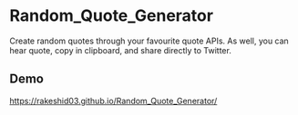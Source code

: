 # Random_Quote_Generator
Create random quotes through your favourite quote APIs. As well, you can hear quote, copy in clipboard, and share directly to Twitter.

## Demo

https://rakeshid03.github.io/Random_Quote_Generator/
